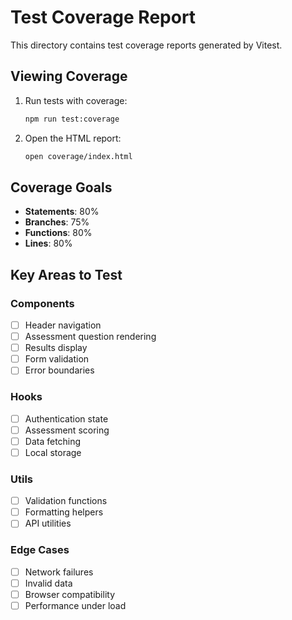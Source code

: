 # Test Coverage Report

This directory contains test coverage reports generated by Vitest.

## Viewing Coverage

1. Run tests with coverage:
   ```bash
   npm run test:coverage
   ```

2. Open the HTML report:
   ```bash
   open coverage/index.html
   ```

## Coverage Goals

- **Statements**: 80%
- **Branches**: 75%
- **Functions**: 80%
- **Lines**: 80%

## Key Areas to Test

### Components
- [ ] Header navigation
- [ ] Assessment question rendering
- [ ] Results display
- [ ] Form validation
- [ ] Error boundaries

### Hooks
- [ ] Authentication state
- [ ] Assessment scoring
- [ ] Data fetching
- [ ] Local storage

### Utils
- [ ] Validation functions
- [ ] Formatting helpers
- [ ] API utilities

### Edge Cases
- [ ] Network failures
- [ ] Invalid data
- [ ] Browser compatibility
- [ ] Performance under load